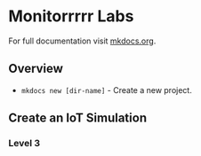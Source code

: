 # Monitorrrrr Labs

For full documentation visit [mkdocs.org](https://www.mkdocs.org).

## Overview

* `mkdocs new [dir-name]` - Create a new project.


## Create an IoT Simulation

### Level 3